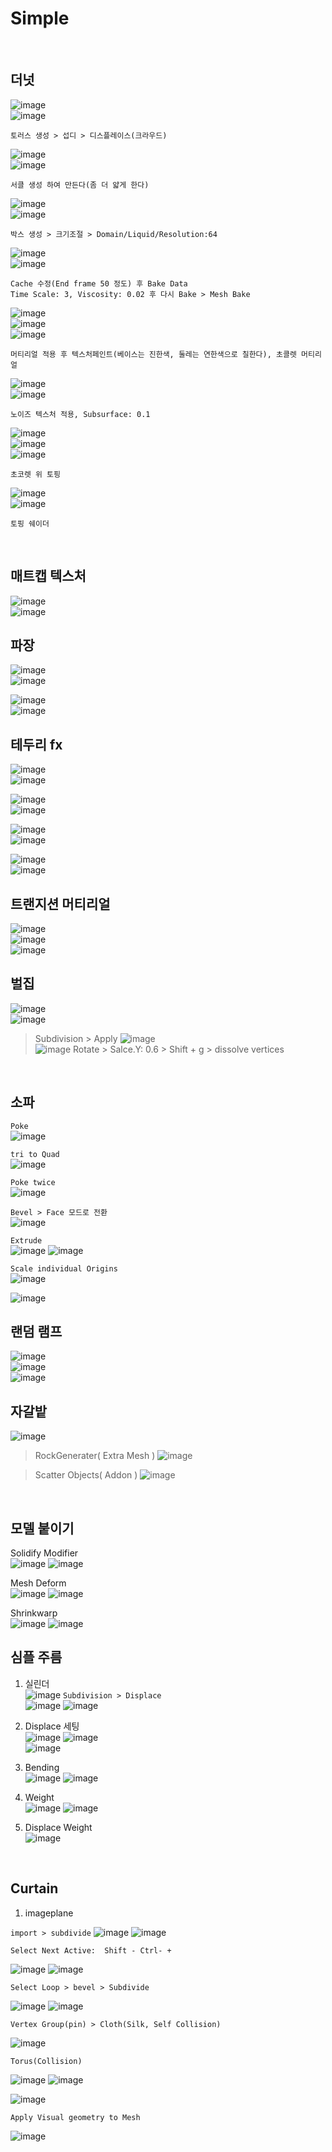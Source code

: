 Simple
============
<br>

더넛
------
![image](https://user-images.githubusercontent.com/30430227/125928018-7e0a5538-916b-4ab4-a2bf-483746cf355c.png)  
![image](https://user-images.githubusercontent.com/30430227/125928832-e59f9ed2-258e-4a0c-a624-5137a0a59d12.png)
```
토러스 생성 > 섭디 > 디스플레이스(크라우드) 
```

![image](https://user-images.githubusercontent.com/30430227/125928199-1f7e0de3-bbed-4afd-a024-64dbb293f22e.png)  
![image](https://user-images.githubusercontent.com/30430227/125928879-22360def-5a84-4d11-a5e3-b73ccbc83d64.png)
```
서클 생성 하여 만든다(좀 더 얇게 한다)
```

![image](https://user-images.githubusercontent.com/30430227/125928647-3d7a46ac-8c87-4e6b-aee8-0834d447bc47.png)  
![image](https://user-images.githubusercontent.com/30430227/125928458-4b082b15-c33f-4a2e-aed3-059d472767c7.png)
```
박스 생성 > 크기조절 > Domain/Liquid/Resolution:64
```

![image](https://user-images.githubusercontent.com/30430227/125929149-94d5a504-8a0f-4798-a608-1c129005177c.png)  
![image](https://user-images.githubusercontent.com/30430227/125931364-f9c31c89-2acf-47c8-a3f6-e992d2088671.png)
```
Cache 수정(End frame 50 정도) 후 Bake Data
Time Scale: 3, Viscosity: 0.02 후 다시 Bake > Mesh Bake
```

![image](https://user-images.githubusercontent.com/30430227/125931471-14071ba5-8273-43e5-b4b1-1d026baab126.png)  
![image](https://user-images.githubusercontent.com/30430227/125932464-8de20269-0c88-45ca-bc6c-ed2d8adc4cc8.png)  
![image](https://user-images.githubusercontent.com/30430227/125932647-f12bea81-2178-4b26-933c-2522c66e8617.png)
```
머티리얼 적용 후 텍스처페인트(베이스는 진한색, 둘레는 연한색으로 칠한다), 초콜렛 머티리얼
```

![image](https://user-images.githubusercontent.com/30430227/125937441-ba575edd-279e-4ee0-8e41-6a3ce0a13c5d.png)  
![image](https://user-images.githubusercontent.com/30430227/125937396-9b203065-3408-4230-8637-8e23b8a48272.png)
```
노이즈 텍스처 적용, Subsurface: 0.1
```

![image](https://user-images.githubusercontent.com/30430227/125938724-39cb020c-3151-41c7-b837-4354e17fd3ef.png)  
![image](https://user-images.githubusercontent.com/30430227/125938684-39a22af5-d57f-4146-8382-9b67d367dd94.png)  
![image](https://user-images.githubusercontent.com/30430227/125938584-5ff2e01d-4513-443c-bc77-4efca1772f00.png)
```
초코렛 위 토핑
```

![image](https://user-images.githubusercontent.com/30430227/125939059-9a7819e7-2190-4968-be9a-7978d6769952.png)  
![image](https://user-images.githubusercontent.com/30430227/125939027-51bb5968-f78f-41e2-afb5-e57c95dd021e.png)
```
토핑 쉐이더
```
<br>

매트캡 텍스처
--------------
![image](https://user-images.githubusercontent.com/30430227/126565534-b2f56521-6dc8-4348-8475-ed972d105bde.png)  
![image](https://user-images.githubusercontent.com/30430227/126565564-a5268ff1-edff-42cc-8bd7-c9ba94165921.png)
<br>

 파장
----------
![image](https://user-images.githubusercontent.com/30430227/126566480-f9d455b1-814c-463e-b0b3-cb3bc4ad89ad.png)  
![image](https://user-images.githubusercontent.com/30430227/126566506-e8a60c61-f44c-4e2c-be60-8d088dc26477.png)

![image](https://user-images.githubusercontent.com/30430227/126566861-852d5892-1e24-4580-b93e-0ebc883bbfa8.png)  
![image](https://user-images.githubusercontent.com/30430227/126566907-e11e07cb-d248-4701-b715-b866c792793f.png)
<br>

테두리 fx
------------
![image](https://user-images.githubusercontent.com/30430227/126567150-e6019576-b27f-4ec9-8c14-02ac300b7922.png)  
![image](https://user-images.githubusercontent.com/30430227/126567394-32dcb413-e778-46ab-99b1-9cb04337b2ae.png)

![image](https://user-images.githubusercontent.com/30430227/126567557-b8ceecc5-4faa-457e-9f13-981c8c788082.png)  
![image](https://user-images.githubusercontent.com/30430227/126567591-7b60285a-4246-443b-808c-147799b6a798.png)

![image](https://user-images.githubusercontent.com/30430227/126567816-c6868670-9a54-4ea7-ba2e-d3a04f58f8f4.png)  
![image](https://user-images.githubusercontent.com/30430227/126567835-69dde0ea-4d5a-4db4-8ab4-1ef6d90036fc.png)

![image](https://user-images.githubusercontent.com/30430227/126567987-b1ed5130-65dc-4aed-b804-62cf317c547c.png)  
![image](https://user-images.githubusercontent.com/30430227/126568119-a1552cb9-1264-4cee-ab95-efaf9c65848d.png)
<br>

트랜지션 머티리얼
-----------------
![image](https://user-images.githubusercontent.com/30430227/126727343-d217ff58-691a-4293-af27-36a54c917f94.png)  
![image](https://user-images.githubusercontent.com/30430227/126727384-f48e9916-3406-4b72-b32d-d5fb94bb4d54.png)  
![image](https://user-images.githubusercontent.com/30430227/126727403-74b4e41b-1dbe-46f9-bc5e-e4ff26c6e509.png)
<br>

벌집
-----
![image](https://user-images.githubusercontent.com/30430227/128960006-993f4c13-b2cc-428b-be4c-f7e81bfbe45f.png)  
![image](https://user-images.githubusercontent.com/30430227/128960053-9d6bab52-0144-49d9-a4bb-32781cdf1247.png)
> Subdivision > Apply
![image](https://user-images.githubusercontent.com/30430227/128960141-27b3310b-d793-4333-b9f0-eec53762901d.png)  
![image](https://user-images.githubusercontent.com/30430227/128960241-0c56a964-54f7-445f-84ce-5b7c2f7722dc.png)
> Rotate > Salce.Y: 0.6 > Shift + g > dissolve vertices
<br>


소파  
-------

`Poke`  
![image](https://user-images.githubusercontent.com/30430227/136467692-f1494448-8503-491c-abcd-e90739611829.png)  

`tri to Quad`  
![image](https://user-images.githubusercontent.com/30430227/136467567-b14602fe-e063-4d5d-a269-e1e6813d724e.png)  

`Poke twice`  
![image](https://user-images.githubusercontent.com/30430227/136467422-8dd212b4-bdb8-4f59-a6a0-59d700b9a0c4.png)  

`Bevel > Face 모드로 전환`  
![image](https://user-images.githubusercontent.com/30430227/136467332-b2330a87-9e60-48a4-83d6-1e1f94938d43.png)  

`Extrude`  
![image](https://user-images.githubusercontent.com/30430227/136467243-8f13bd7e-dd6e-4e60-bf01-b4a4241a81fc.png)
![image](https://user-images.githubusercontent.com/30430227/136467184-d01f992d-13a2-499b-b2a5-edcc510a1c66.png)  


`Scale individual Origins`  
![image](https://user-images.githubusercontent.com/30430227/136466995-267aeadf-a75d-4617-a2b9-54ecb1dfb773.png)

![image](https://user-images.githubusercontent.com/30430227/136466936-0b420cf5-9435-43cf-acd6-3de04d61558c.png)  




랜덤 램프
------------
![image](https://user-images.githubusercontent.com/30430227/121127701-23a1f200-c865-11eb-8cba-0c5999650bbd.png)  
![image](https://user-images.githubusercontent.com/30430227/121127804-4d5b1900-c865-11eb-9f31-89e6e0b12432.png)  
![image](https://user-images.githubusercontent.com/30430227/121127744-34eafe80-c865-11eb-9b6c-2093d1e03869.png)
<br>

자갈밭
----------
![image](https://user-images.githubusercontent.com/30430227/128436677-8f619010-d6c3-46d1-814f-16973c335239.png)

> RockGenerater( Extra Mesh )
![image](https://user-images.githubusercontent.com/30430227/128436703-344d8071-023b-4b61-9279-2876c140ebea.png)

> Scatter Objects( Addon )
![image](https://user-images.githubusercontent.com/30430227/128436771-b18b83d7-e640-4868-a837-92f226d64856.png)

<br>

모델 붙이기
-----------
Solidify Modifier  
![image](https://user-images.githubusercontent.com/30430227/131121994-08c91f70-7815-42d9-a73b-a716c4c9a958.png)
![image](https://user-images.githubusercontent.com/30430227/131122038-a009529b-f7a2-4f77-adee-fb417d4717d0.png)

Mesh Deform  
![image](https://user-images.githubusercontent.com/30430227/131122151-cd6cd192-b0f7-4ec2-aa5f-8e42058e5800.png)
![image](https://user-images.githubusercontent.com/30430227/131122177-5ff30cbb-8f71-4eda-974a-b43d22e903a1.png)

Shrinkwarp  
![image](https://user-images.githubusercontent.com/30430227/131122526-a7f78dc9-47c5-457d-8d5e-817d694560d1.png)
![image](https://user-images.githubusercontent.com/30430227/131122502-34a59c1b-7793-43d7-9d21-cdb5f7f5c76b.png)


심플 주름 
-----------
1. 실린더  
![image](https://user-images.githubusercontent.com/30430227/133176983-02435897-f3a1-4808-ad60-7075a8eaa695.png)
`Subdivision > Displace`  
![image](https://user-images.githubusercontent.com/30430227/133177810-e3293d6a-05c9-40ba-92f8-72957fc57d0f.png)
![image](https://user-images.githubusercontent.com/30430227/133177832-50019bcd-27e7-43d6-bdb7-a2dabf5beafb.png)


2. Displace 세팅  
![image](https://user-images.githubusercontent.com/30430227/133177937-720a6026-4428-4ec0-9a4c-fef524ebaf59.png)
![image](https://user-images.githubusercontent.com/30430227/133177968-6bcc7029-f876-4cf3-92f6-0054c3232cf5.png)  
![image](https://user-images.githubusercontent.com/30430227/133178022-8d2e5bd3-a3ba-4714-b704-a89e13776f9a.png)  


3. Bending  
![image](https://user-images.githubusercontent.com/30430227/133178201-019d2b46-215e-44cd-b140-b77250f73db2.png)
![image](https://user-images.githubusercontent.com/30430227/133178233-52ffd463-a970-463f-9944-e737a65ce0ef.png)  


4. Weight  
![image](https://user-images.githubusercontent.com/30430227/133178351-32a0afc0-cdca-4102-87f5-30df5c88c4a9.png)
![image](https://user-images.githubusercontent.com/30430227/133178373-aa7830eb-f601-4165-aa2d-a8c1578b33dd.png)  

5. Displace Weight  
![image](https://user-images.githubusercontent.com/30430227/133178450-51bae730-a1c6-4389-a7b7-6d2bcc781a7e.png)

<br>

Curtain
--------

1. imageplane

`import > subdivide`
![image](https://user-images.githubusercontent.com/30430227/141206571-755d5ec2-8326-4a9d-9973-4a5789d66256.png)
![image](https://user-images.githubusercontent.com/30430227/141206694-d23a3d98-8b7f-4466-a22d-bf644a22366b.png)

`Select Next Active:  Shift - Ctrl- + `

![image](https://user-images.githubusercontent.com/30430227/141206985-d6f4b9a6-a3bc-41d0-a5b7-b542d6d180fa.png)
![image](https://user-images.githubusercontent.com/30430227/141207030-fa3a19ba-e1cc-422b-a64c-b1b45a9b1b07.png)

`Select Loop > bevel > Subdivide`

![image](https://user-images.githubusercontent.com/30430227/141207143-3c6f5ff5-321e-40f0-ba18-dac51d1f436f.png)
![image](https://user-images.githubusercontent.com/30430227/141207429-24e2414b-ef6b-4492-9cc3-dc841ee9f308.png)

`Vertex Group(pin) > Cloth(Silk, Self Collision)`

![image](https://user-images.githubusercontent.com/30430227/141207668-77aa77a0-3d3c-42cc-b7f5-aa7f2feaa1d2.png)

`Torus(Collision)`

![image](https://user-images.githubusercontent.com/30430227/141207763-17dfd07d-98fa-49a2-bae9-abdd25c6a27e.png)
![image](https://user-images.githubusercontent.com/30430227/141207801-f7ac91cf-8930-41ba-9acb-96f9dbc498de.png)

![image](https://user-images.githubusercontent.com/30430227/141207969-7c9960b6-beee-47d4-b690-77d39f0fae6a.png)

`Apply Visual geometry to Mesh`

![image](https://user-images.githubusercontent.com/30430227/141208141-2502e0d4-9cae-4993-9392-3de4debbcd48.png)












